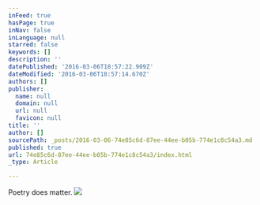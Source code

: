 ```yaml
---
inFeed: true
hasPage: true
inNav: false
inLanguage: null
starred: false
keywords: []
description: ''
datePublished: '2016-03-06T18:57:22.909Z'
dateModified: '2016-03-06T18:57:14.670Z'
authors: []
publisher:
  name: null
  domain: null
  url: null
  favicon: null
title: ''
author: []
sourcePath: _posts/2016-03-06-74e85c6d-87ee-44ee-b05b-774e1c8c54a3.md
published: true
url: 74e85c6d-87ee-44ee-b05b-774e1c8c54a3/index.html
_type: Article

---
```

Poetry does matter. ![](https://the-grid-user-content.s3-us-west-2.amazonaws.com/50cf2c25-77be-498c-8211-bad17a1d2687.jpg)